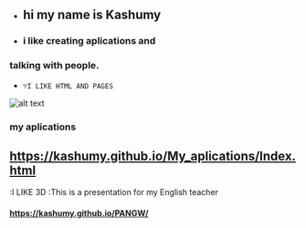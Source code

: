 - ## hi my name is Kashumy
- ### i like creating aplications and 
### talking with people.

- `♈I LIKE HTML AND PAGES`

 ![alt text](https://images.app.goo.gl/q5AVm9XPQigJoUPA8)
### my aplications
## https://kashumy.github.io/My_aplications/Index.html

:I LIKE 3D
:This is a presentation for my English teacher

#### https://kashumy.github.io/PANGW/

